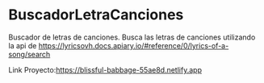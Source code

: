 # BuscadorLetraCanciones
Buscador de letras de canciones.
Busca las letras de canciones utilizando la api de https://lyricsovh.docs.apiary.io/#reference/0/lyrics-of-a-song/search

Link Proyecto:https://blissful-babbage-55ae8d.netlify.app
